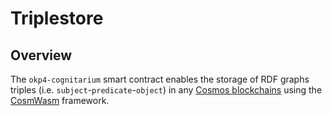 # Triplestore

## Overview

The `okp4-cognitarium` smart contract enables the storage of RDF graphs triples (i.e. `subject`-`predicate`-`object`) in any [Cosmos blockchains](https://cosmos.network/) using the [CosmWasm](https://cosmwasm.com/) framework.

